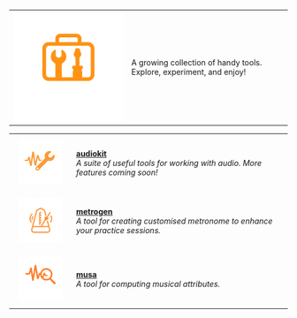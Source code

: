 <table>
  <tr>
    <td width="200" valign="middle">
      <a href="https://www.github.com/meluron-toolbox" target="_blank">
        <img src="https://raw.githubusercontent.com/meluron/assets/refs/heads/main/logos/meluron-toolbox/orig.png" width="250" alt="meluron-toolbox logo" />
      </a>
    </td>
    <td valign="middle">
       A growing collection of handy tools. Explore, experiment, and enjoy!
    </td>
  </tr>
</table>

<table>
  <tr>
    <td height=100 width=100 align="center">
      <a href="https://www.github.com/meluron-toolbox/audiokit" target="_blank">
        <img src="https://raw.githubusercontent.com/meluron/assets/refs/heads/main/logos/meluron-toolbox/audiokit/orig.png" height=80 alt="toolbox" />
      </a>
    </td>
    <td>
      <a href="https://github.com/meluron-toolbox/audiokit"><strong>audiokit</strong></a><br/>
      <em>A suite of useful tools for working with audio. More features coming soon!</em>
    </td>
  </tr>
  <tr>
    <td height=100 width=100 align="center">
      <a href="https://www.github.com/meluron-toolbox/metrogen" target="_blank">
        <img src="https://raw.githubusercontent.com/meluron/assets/refs/heads/main/logos/meluron-toolbox/metrogen/orig.png" height=80 alt="toolbox" />
      </a>
    </td>
    <td>
      <a href="https://github.com/meluron-toolbox/metrogen"><strong>metrogen</strong></a><br/>
      <em>A tool for creating customised metronome to enhance your practice sessions.</em>
    </td>
  </tr>
  <tr>
    <td height=100 width=100 align="center">
      <a href="https://www.github.com/meluron-toolbox/musa" target="_blank">
        <img src="https://raw.githubusercontent.com/meluron/assets/refs/heads/main/logos/meluron-toolbox/musa/orig.png" height=80 alt="toolbox" />
      </a>
    </td>
    <td>
      <a href="https://github.com/meluron-toolbox/musa"><strong>musa</strong></a><br/>
      <em>A tool for computing musical attributes.</em>
    </td>
  </tr>
</table>
